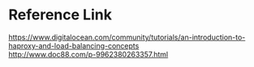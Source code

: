 # Reference Link

https://www.digitalocean.com/community/tutorials/an-introduction-to-haproxy-and-load-balancing-concepts
<br>
http://www.doc88.com/p-9962380263357.html
